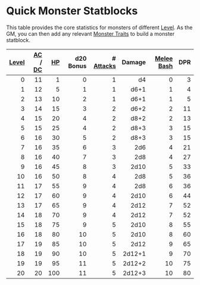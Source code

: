 # Quick Monster Statblocks

This table provides the core statistics for monsters of different [Level](../../Player%20Characters/Derived%20Statistics/Level.md). As the GM, you can then add any relevant [Monster Traits](Monster%20Traits.md) to build a monster statblock.

| [Level](../../Player%20Characters/Derived%20Statistics/Level.md) | [AC](../../Player%20Characters/Derived%20Statistics/Armor%20Class.md) / [DC](../../Game%20Procedures/DC.md) | [HP](../../Player%20Characters/Derived%20Statistics/Health%20Points.md) | d20 Bonus | # [Attacks](../../Game%20Procedures/Attack.md) | Damage | [Melee Bash](../../Game%20Procedures/Melee%20Attack.md#Melee%20Bash) | DPR |
| ---------------------------------------------------------------: | ----------------------------------------------------------------------------------------------------------: | ----------------------------------------------------------------------: | --------: | ---------------------------------------------: | -----: | -------------------------------------------------------------------: | --: |
|                                                                0 |                                                                                                          11 |                                                                       1 |         0 |                                              1 |     d4 |                                                                    0 |   3 |
|                                                                1 |                                                                                                          12 |                                                                       5 |         1 |                                              1 |   d6+1 |                                                                    1 |   4 |
|                                                                2 |                                                                                                          13 |                                                                      10 |         2 |                                              1 |   d6+1 |                                                                    1 |   5 |
|                                                                3 |                                                                                                          14 |                                                                      15 |         3 |                                              2 |   d6+2 |                                                                    2 |  11 |
|                                                                4 |                                                                                                          15 |                                                                      20 |         4 |                                              2 |   d8+2 |                                                                    2 |  13 |
|                                                                5 |                                                                                                          15 |                                                                      25 |         4 |                                              2 |   d8+3 |                                                                    3 |  15 |
|                                                                6 |                                                                                                          16 |                                                                      30 |         5 |                                              2 |   d8+3 |                                                                    3 |  15 |
|                                                                7 |                                                                                                          16 |                                                                      35 |         6 |                                              3 |    2d6 |                                                                    4 |  21 |
|                                                                8 |                                                                                                          16 |                                                                      40 |         7 |                                              3 |    2d8 |                                                                    4 |  27 |
|                                                                9 |                                                                                                          16 |                                                                      45 |         8 |                                              3 |   2d10 |                                                                    5 |  33 |
|                                                               10 |                                                                                                          16 |                                                                      50 |         8 |                                              4 |    2d8 |                                                                    5 |  36 |
|                                                               11 |                                                                                                          17 |                                                                      55 |         9 |                                              4 |    2d8 |                                                                    6 |  36 |
|                                                               12 |                                                                                                          17 |                                                                      60 |         9 |                                              4 |   2d10 |                                                                    6 |  44 |
|                                                               13 |                                                                                                          17 |                                                                      65 |         9 |                                              4 |   2d12 |                                                                    7 |  52 |
|                                                               14 |                                                                                                          18 |                                                                      70 |         9 |                                              4 |   2d12 |                                                                    7 |  52 |
|                                                               15 |                                                                                                          18 |                                                                      75 |         9 |                                              5 |   2d10 |                                                                    8 |  55 |
|                                                               16 |                                                                                                          18 |                                                                      80 |        10 |                                              5 |   2d10 |                                                                    8 |  60 |
|                                                               17 |                                                                                                          19 |                                                                      85 |        10 |                                              5 |   2d12 |                                                                    9 |  65 |
|                                                               18 |                                                                                                          19 |                                                                      90 |        10 |                                              5 | 2d12+1 |                                                                    9 |  70 |
|                                                               19 |                                                                                                          19 |                                                                      95 |        11 |                                              5 | 2d12+2 |                                                                   10 |  75 |
|                                                               20 |                                                                                                          20 |                                                                     100 |        11 |                                              5 | 2d12+3 |                                                                   10 |  80 |
